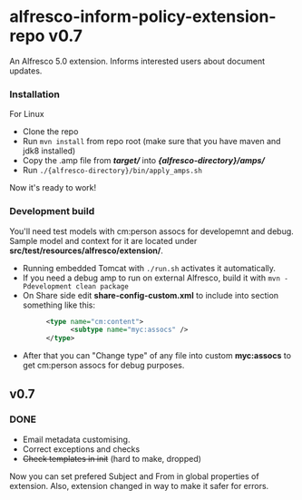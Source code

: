 # alfresco-inform-policy-extension-repo v0.7

An Alfresco 5.0 extension. Informs interested users about document updates. 

### Installation
For Linux
* Clone the repo
* Run `mvn install`
from repo root (make sure that you have maven and jdk8 installed)
* Copy the .amp file from ***target/*** into ***{alfresco-directory}/amps/***
* Run `./{alfresco-directory}/bin/apply_amps.sh`

Now it's ready to work!

### Development build
You'll need test models with cm:person assocs for developemnt and debug. Sample model and context for it are located under **src/test/resources/alfresco/extension/**.
* Running embedded Tomcat with `./run.sh` activates it automatically.
* If you need a debug amp to run on external Alfresco, build it with `mvn -Pdevelopment clean package`
* On Share side edit **share-config-custom.xml** to include into **<types/>** section something like this:
```xml
         <type name="cm:content">
               <subtype name="myc:assocs" />
         </type>
```
* After that you can "Change type" of any file into custom **myc:assocs** to get cm:person assocs for debug purposes.

## v0.7
### DONE
* Email metadata customising.
* Correct exceptions and checks
* ~~Check templates in init~~ (hard to make, dropped)

Now you can set prefered Subject and From in global properties of extension. Also, extension changed in way to make it safer for errors.
